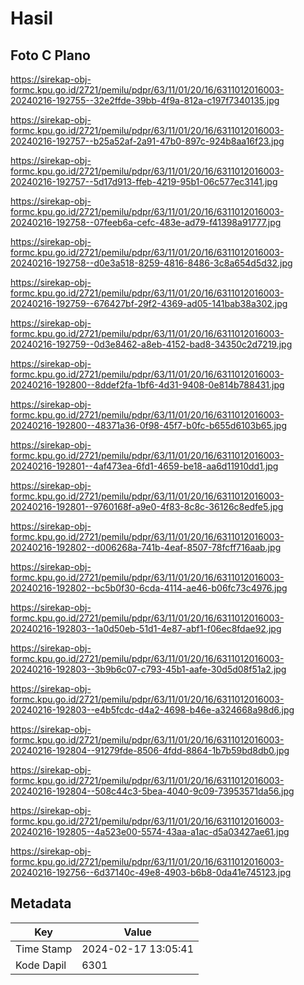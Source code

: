 # Hasil

## Foto C Plano

https://sirekap-obj-formc.kpu.go.id/2721/pemilu/pdpr/63/11/01/20/16/6311012016003-20240216-192755--32e2ffde-39bb-4f9a-812a-c197f7340135.jpg

https://sirekap-obj-formc.kpu.go.id/2721/pemilu/pdpr/63/11/01/20/16/6311012016003-20240216-192757--b25a52af-2a91-47b0-897c-924b8aa16f23.jpg

https://sirekap-obj-formc.kpu.go.id/2721/pemilu/pdpr/63/11/01/20/16/6311012016003-20240216-192757--5d17d913-ffeb-4219-95b1-06c577ec3141.jpg

https://sirekap-obj-formc.kpu.go.id/2721/pemilu/pdpr/63/11/01/20/16/6311012016003-20240216-192758--07feeb6a-cefc-483e-ad79-f41398a91777.jpg

https://sirekap-obj-formc.kpu.go.id/2721/pemilu/pdpr/63/11/01/20/16/6311012016003-20240216-192758--d0e3a518-8259-4816-8486-3c8a654d5d32.jpg

https://sirekap-obj-formc.kpu.go.id/2721/pemilu/pdpr/63/11/01/20/16/6311012016003-20240216-192759--676427bf-29f2-4369-ad05-141bab38a302.jpg

https://sirekap-obj-formc.kpu.go.id/2721/pemilu/pdpr/63/11/01/20/16/6311012016003-20240216-192759--0d3e8462-a8eb-4152-bad8-34350c2d7219.jpg

https://sirekap-obj-formc.kpu.go.id/2721/pemilu/pdpr/63/11/01/20/16/6311012016003-20240216-192800--8ddef2fa-1bf6-4d31-9408-0e814b788431.jpg

https://sirekap-obj-formc.kpu.go.id/2721/pemilu/pdpr/63/11/01/20/16/6311012016003-20240216-192800--48371a36-0f98-45f7-b0fc-b655d6103b65.jpg

https://sirekap-obj-formc.kpu.go.id/2721/pemilu/pdpr/63/11/01/20/16/6311012016003-20240216-192801--4af473ea-6fd1-4659-be18-aa6d11910dd1.jpg

https://sirekap-obj-formc.kpu.go.id/2721/pemilu/pdpr/63/11/01/20/16/6311012016003-20240216-192801--9760168f-a9e0-4f83-8c8c-36126c8edfe5.jpg

https://sirekap-obj-formc.kpu.go.id/2721/pemilu/pdpr/63/11/01/20/16/6311012016003-20240216-192802--d006268a-741b-4eaf-8507-78fcff716aab.jpg

https://sirekap-obj-formc.kpu.go.id/2721/pemilu/pdpr/63/11/01/20/16/6311012016003-20240216-192802--bc5b0f30-6cda-4114-ae46-b06fc73c4976.jpg

https://sirekap-obj-formc.kpu.go.id/2721/pemilu/pdpr/63/11/01/20/16/6311012016003-20240216-192803--1a0d50eb-51d1-4e87-abf1-f06ec8fdae92.jpg

https://sirekap-obj-formc.kpu.go.id/2721/pemilu/pdpr/63/11/01/20/16/6311012016003-20240216-192803--3b9b6c07-c793-45b1-aafe-30d5d08f51a2.jpg

https://sirekap-obj-formc.kpu.go.id/2721/pemilu/pdpr/63/11/01/20/16/6311012016003-20240216-192803--e4b5fcdc-d4a2-4698-b46e-a324668a98d6.jpg

https://sirekap-obj-formc.kpu.go.id/2721/pemilu/pdpr/63/11/01/20/16/6311012016003-20240216-192804--91279fde-8506-4fdd-8864-1b7b59bd8db0.jpg

https://sirekap-obj-formc.kpu.go.id/2721/pemilu/pdpr/63/11/01/20/16/6311012016003-20240216-192804--508c44c3-5bea-4040-9c09-73953571da56.jpg

https://sirekap-obj-formc.kpu.go.id/2721/pemilu/pdpr/63/11/01/20/16/6311012016003-20240216-192805--4a523e00-5574-43aa-a1ac-d5a03427ae61.jpg

https://sirekap-obj-formc.kpu.go.id/2721/pemilu/pdpr/63/11/01/20/16/6311012016003-20240216-192756--6d37140c-49e8-4903-b6b8-0da41e745123.jpg


## Metadata

| Key        | Value               |
| ---------- | ------------------- |
| Time Stamp | 2024-02-17 13:05:41 |
| Kode Dapil | 6301                |




